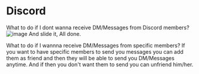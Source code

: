 # Discord

What to do if I dont wanna receive DM/Messages from Discord members?
![image](https://user-images.githubusercontent.com/65516140/109589701-88de9c80-7b2c-11eb-8862-5d810d110122.png)
And slide it, All done.

What to do if I wannna receive DM/Messages from specific members?
If you want to have specific members to send you messages you can add them as friend and then they will be able to send you DM/Messages anytime. And if then you don't want them to send you can unfriend him/her.
